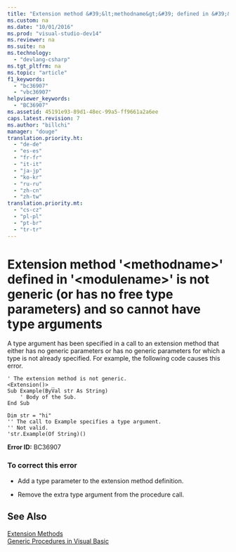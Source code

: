 ```yaml
---
title: "Extension method &#39;&lt;methodname&gt;&#39; defined in &#39;&lt;modulename&gt;&#39; is not generic (or has no free type parameters) and so cannot have type arguments"
ms.custom: na
ms.date: "10/01/2016"
ms.prod: "visual-studio-dev14"
ms.reviewer: na
ms.suite: na
ms.technology: 
  - "devlang-csharp"
ms.tgt_pltfrm: na
ms.topic: "article"
f1_keywords: 
  - "bc36907"
  - "vbc36907"
helpviewer_keywords: 
  - "BC36907"
ms.assetid: 45191e93-89d1-48ec-99a5-ff9661a2a6ee
caps.latest.revision: 7
ms.author: "billchi"
manager: "douge"
translation.priority.ht: 
  - "de-de"
  - "es-es"
  - "fr-fr"
  - "it-it"
  - "ja-jp"
  - "ko-kr"
  - "ru-ru"
  - "zh-cn"
  - "zh-tw"
translation.priority.mt: 
  - "cs-cz"
  - "pl-pl"
  - "pt-br"
  - "tr-tr"
---
```

# Extension method &#39;&lt;methodname&gt;&#39; defined in &#39;&lt;modulename&gt;&#39; is not generic (or has no free type parameters) and so cannot have type arguments
A type argument has been specified in a call to an extension method that either has no generic parameters or has no generic parameters for which a type is not already specified. For example, the following code causes this error.  
  
```vb#  
' The extension method is not generic.  
<Extension()> _  
Sub Example(ByVal str As String)  
    ' Body of the Sub.  
End Sub  
```  
  
```vb#  
Dim str = "hi"  
'' The call to Example specifies a type argument.  
'' Not valid.  
'str.Example(Of String)()  
```  
  
 **Error ID:** BC36907  
  
### To correct this error  
  
-   Add a type parameter to the extension method definition.  
  
-   Remove the extra type argument from the procedure call.  
  
## See Also  
 [Extension Methods](../Topic/Extension%20Methods%20\(Visual%20Basic\).md)   
 [Generic Procedures in Visual Basic](../Topic/Generic%20Procedures%20in%20Visual%20Basic.md)